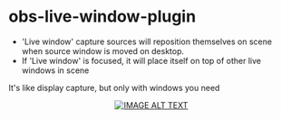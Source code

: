 # obs-live-window-plugin
* 'Live window' capture sources will reposition themselves on scene when source window is moved on desktop. 
* If 'Live window' is focused, it will place itself on top of other live windows in scene

It's like display capture, but only with windows you need

<div align="center">
  <a href="https://www.youtube.com/watch?v=g3fQgnsm6e0"><img src="https://img.youtube.com/vi/g3fQgnsm6e0/0.jpg" alt="IMAGE ALT TEXT"></a>
</div>
